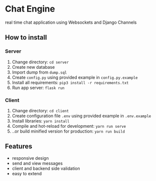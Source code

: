 # Chat Engine
 real time chat application using Websockets and Django Channels 

## How to install

### Server

1. Change directory: `cd server`
2. Create new database
3. Import dump from `dump.sql`
4. Create `config.py` using provided example in `config.py.example`
5. Install all requirements: `pip3 install -r requirements.txt`
6. Run app server: `flask run`

### Client

1. Change directory: `cd client`
2. Create configuration file `.env` using provided example in `.env.example`
3. Install libraries: `yarn install`
4. Compile and hot-reload for development: `yarn run serve`
5. ..or build minified version for production: `yarn run build`


## Features

- responsive design
- send and view messages
- client and backend side validation
- easy to extend
